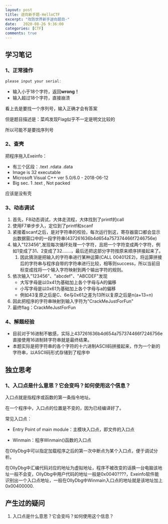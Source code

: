 ```yaml
---
layout: post
title: 逆向新手题-HelloCTF
excerpt: "攻防世界新手逆向题目-"
date:   2020-08-26 9:36:00
categories: [CTF]
comments: true
---
```


## 学习笔记

### 1、正常操作

```powershell
please input your serial:
```

* 输入小于18个字符，返回**wrong！**
* 输入超过18个字符，直接崩溃

看上去是要找一个序列号，输入正确才会有答案

但是题目描述是：菜鸡发现Flag似乎不一定是明文比较的

所以可能不是要找序列号

### 2、查壳

把程序拖入Exeinfo：

* 有三个区段：.text .rdata .data
* Image is 32 executable
* Microsoft Visual C++ ver 5.0/6.0 - 2018-06-12
* Big sec. 1 .text   , Not packed

应该是没有壳

### 3、动态调试

1. 首先，F8动态调试，大体走流程，大体找到了printf的call
2. 使用F7单步步入，定位到了printf和scanf
3. 紧接着scanf之后，是对字符串的校验，每次运行到这，寄存器窗口都会显示出数据窗口中的一段字符串(437261636b4d654a757374466f7246756e)
4. 输入"123456",发现每次循环处理一个字符，且把一个字符变成两个字符，例如1变成了31、2变成了32.......，最后还把这部分字符按原来顺序拼接起来了。
   1. 因此猜测是把输入的字符串进行某种运算(CALL 004012E2)，将运算拼接后的字符串与程序自带的字符串进行比较，相等则success，所以当前目标变成找将一个输入字符映射到两个输出字符的规则。
5. 依次输入"123456"、"abcdef"、"ABCDEF"发现
   * 大写字母是以0x41为基础加上各个字母与A的偏移
   * 小写字母是以0x61为基础加上各个字母与a的偏移
   * 例如43复原之后是C、6e与0x61之差为13所以复原之后是n(a+13=n)
6. 因此把程序的字符串映射到输入字符为"CrackMeJustForFun"
7. 最终flag：CrackMeJustForFun

### 4、解题经验

* 目前对于16进制不敏感，实际上437261636b4d654a757374466f7246756e直接使用16进制转字符串就是最终结果。
* 本题实际是把字符串的各个字符的十六进制ASCII码拼接起来，作为一个新的字符串，以ASCII码形式存储到了程序中

## 独立思考

### 1、入口点是什么意思？它会变吗？如何使用这个信息？

入口点就是指程序或函数的第一条指令地址。

在一个程序中，入口点的位置是不变的，因为已经编译好了。

常见入口点：

* Entry Point of main module：主模块入口点，即文件的入口点

* Winmain：程序Winmain()函数的入口点

在OllyDbg中可以指定加载程序之后的第一次中断点为某个入口点，便于调试分析。

在OllyDbg中汇编代码对应的地址为虚拟地址，程序不被改变的话换一台电脑该地址一般不会变，OllyDbg中用户代码的地址一般是0x0040????，Exeinfo软件能识别出一个入口点地址，一般在OllyDbg中Winmain入口点的地址就是该地址加上0x00400000.

## 产生过的疑问

1. 入口点是什么意思？它会变吗？如何使用这个信息？